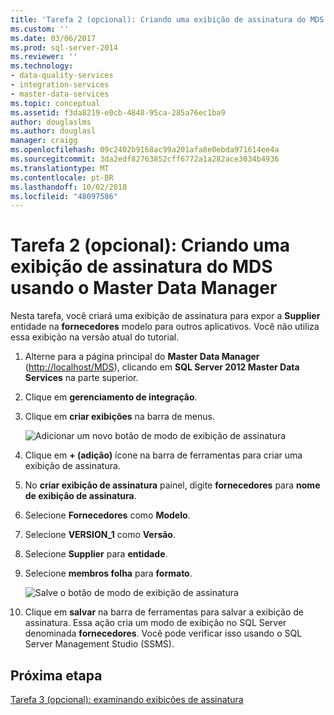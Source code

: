 ```yaml
---
title: 'Tarefa 2 (opcional): Criando uma exibição de assinatura do MDS usando o Master Data Manager | Microsoft Docs'
ms.custom: ''
ms.date: 03/06/2017
ms.prod: sql-server-2014
ms.reviewer: ''
ms.technology:
- data-quality-services
- integration-services
- master-data-services
ms.topic: conceptual
ms.assetid: f3da8219-e0cb-4848-95ca-285a76ec1ba9
author: douglaslms
ms.author: douglasl
manager: craigg
ms.openlocfilehash: 09c2402b9168ac99a201afa8e0ebda971614ee4a
ms.sourcegitcommit: 3da2edf82763852cff6772a1a282ace3034b4936
ms.translationtype: MT
ms.contentlocale: pt-BR
ms.lasthandoff: 10/02/2018
ms.locfileid: "48097586"
---
```

# <a name="task-2-optional-creating-a-mds-subscription-view-using-master-data-manager"></a>Tarefa 2 (opcional): Criando uma exibição de assinatura do MDS usando o Master Data Manager
  Nesta tarefa, você criará uma exibição de assinatura para expor a **Supplier** entidade na **fornecedores** modelo para outros aplicativos. Você não utiliza essa exibição na versão atual do tutorial.  
  
1.  Alterne para a página principal do **Master Data Manager** ([http://localhost/MDS](http://localhost/MDS)), clicando em **SQL Server 2012 Master Data Services** na parte superior.  
  
2.  Clique em **gerenciamento de integração**.  
  
3.  Clique em **criar exibições** na barra de menus.  
  
     ![Adicionar um novo botão de modo de exibição de assinatura](../../2014/tutorials/media/et-creatingamdssubscriptionviewusingmdm-01.jpg "adicionar um novo botão de modo de exibição de assinatura")  
  
4.  Clique em **+ (adição)** ícone na barra de ferramentas para criar uma exibição de assinatura.  
  
5.  No **criar exibição de assinatura** painel, digite **fornecedores** para **nome de exibição de assinatura**.  
  
6.  Selecione **Fornecedores** como **Modelo**.  
  
7.  Selecione **VERSION_1** como **Versão**.  
  
8.  Selecione **Supplier** para **entidade**.  
  
9. Selecione **membros folha** para **formato**.  
  
     ![Salve o botão de modo de exibição de assinatura](../../2014/tutorials/media/et-creatingamdssubscriptionviewusingmdm-02.jpg "Salvar botão de modo de exibição de assinatura")  
  
10. Clique em **salvar** na barra de ferramentas para salvar a exibição de assinatura. Essa ação cria um modo de exibição no SQL Server denominada **fornecedores**. Você pode verificar isso usando o SQL Server Management Studio (SSMS).  
  
## <a name="next-step"></a>Próxima etapa  
 [Tarefa 3 &#40;opcional&#41;: examinando exibições de assinatura](task-3-optional-reviewing-the-subscription-views.md)  
  
  
